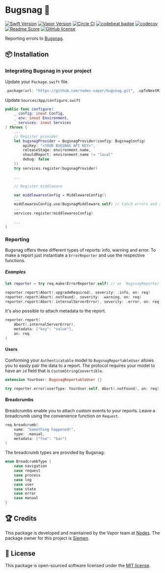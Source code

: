 # Bugsnag 🐛
[![Swift Version](https://img.shields.io/badge/Swift-4-brightgreen.svg)](http://swift.org)
[![Vapor Version](https://img.shields.io/badge/Vapor-3-F6CBCA.svg)](http://vapor.codes)
[![Circle CI](https://circleci.com/gh/nodes-vapor/bugsnag/tree/master.svg?style=shield)](https://circleci.com/gh/nodes-vapor/bugsnag)
[![codebeat badge](https://codebeat.co/badges/e93cc2d5-7365-4916-bc92-3f6bb39b18f4)](https://codebeat.co/projects/github-com-nodes-vapor-bugsnag-master)
[![codecov](https://codecov.io/gh/nodes-vapor/bugsnag/branch/master/graph/badge.svg)](https://codecov.io/gh/nodes-vapor/bugsnag)
[![Readme Score](http://readme-score-api.herokuapp.com/score.svg?url=https://github.com/nodes-vapor/bugsnag)](http://clayallsopp.github.io/readme-score?url=https://github.com/nodes-vapor/bugsnag)
[![GitHub license](https://img.shields.io/badge/license-MIT-blue.svg)](https://raw.githubusercontent.com/nodes-vapor/bugsnag/master/LICENSE)

Reporting errors to [Bugsnag](https://www.bugsnag.com/).

## 📦 Installation

### Integrating Bugsnag in your project

Update your `Package.swift` file.

```swift
.package(url: "https://github.com/nodes-vapor/bugsnag.git", .upToNextMinor(from: "3.0.0"))
```

Update `Sources/App/configure.swift`

```swift
public func configure(
    _ config: inout Config,
    _ env: inout Environment,
    _ services: inout Services
) throws {
    ...
    // Register provider
    let bugsnagProvider = BugsnagProvider(config: BugsnagConfig(
        apiKey: "<YOUR BUGSNAG API KEY>",
        releaseStage: environment.name,
        shouldReport: environment.name != "local"
        debug: false
    ))
    try services.register(bugsnagProvider)

    ...

    // Register middleware

    var middlewaresConfig = MiddlewareConfig()
    ...
    middlewaresConfig.use(BugsnagMiddleware.self) // Catch errors and report to bugsnag
    ...
    services.register(middlewaresConfig)

    ...
}
```

### Reporting
Bugsnag offers three different types of reports: info, warning and error. To make a report just instantiate a `ErrorReporter` and use the respective functions.

##### Examples
```swift
let reporter = try req.make(ErrorReporter.self) // or `BugsnagReporter.self`

reporter.report(Abort(.upgradeRequired), severity: .info, on: req)
reporter.report(Abort(.notFound), severity: .warning, on: req)
reporter.report(Abort(.internalServerError), severity: .error, on: req) // you can omit the `severity` parameter since `.error` is the default
```

It's also possible to attach metadata to the report.
```swift
reporter.report(
    Abort(.internalServerError),
    metadata: ["key": "value"],
    on: req
)
```

#### Users
Conforming your `Authenticatable` model to `BugsnagReportableUser` allows you to easily pair the data to a report. The protocol requires your model to have an `id` field that is `CustomStringConvertible`.

```swift
extension YourUser: BugsnagReportableUser {}

try reporter.error(userType: YourUser.self, Abort(.notFound), on: req)
```

#### Breadcrumbs
Breadcrumbs enable you to attach custom events to your reports. Leave a breadcrumb using the convenience function on `Request`.

```swift
req.breadcrumb(
    name: "Something happened!",
    type: .manual,
    metadata: ["foo": "bar"]
)
```

The breadcrumb types are provided by Bugsnag:
```swift
enum BreadcrumbType {
    case navigation
    case request
    case process
    case log
    case user
    case state
    case error
    case manual
}
```

## 🏆 Credits

This package is developed and maintained by the Vapor team at [Nodes](https://www.nodesagency.com).
The package owner for this project is [Siemen](https://github.com/siemensikkema).

## 📄 License

This package is open-sourced software licensed under the [MIT license](http://opensource.org/licenses/MIT).
